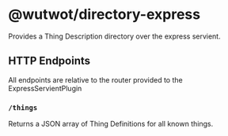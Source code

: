 # @wutwot/directory-express

Provides a Thing Description directory over the express servient.

## HTTP Endpoints

All endpoints are relative to the router provided to the ExpressServientPlugin

### `/things`

Returns a JSON array of Thing Definitions for all known things.
